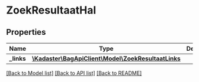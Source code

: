 # ZoekResultaatHal

## Properties
Name | Type | Description | Notes
------------ | ------------- | ------------- | -------------
**_links** | [**\Kadaster\BagApiClient\Model\ZoekResultaatLinks**](ZoekResultaatLinks.md) |  | [optional] 

[[Back to Model list]](../../README.md#documentation-for-models) [[Back to API list]](../../README.md#documentation-for-api-endpoints) [[Back to README]](../../README.md)

